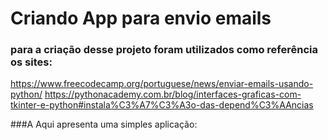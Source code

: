 # Criando App para envio emails

### para a criação desse projeto foram utilizados como referência os sites:
https://www.freecodecamp.org/portuguese/news/enviar-emails-usando-python/
https://pythonacademy.com.br/blog/interfaces-graficas-com-tkinter-e-python#instala%C3%A7%C3%A3o-das-depend%C3%AAncias

###A Aqui apresenta uma simples aplicação:


